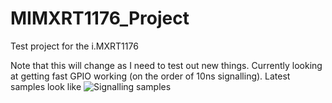 # MIMXRT1176_Project
Test project for the i.MXRT1176

Note that this will change as I need to test out new things. Currently looking at getting fast GPIO working (on the order of 10ns signalling). Latest samples look like
![Signalling samples](docs/samples.png)
